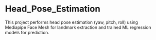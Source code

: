 # Head_Pose_Estimation
This project performs head pose estimation (yaw, pitch, roll) using Mediapipe Face Mesh for landmark extraction and trained ML regression models for prediction.
